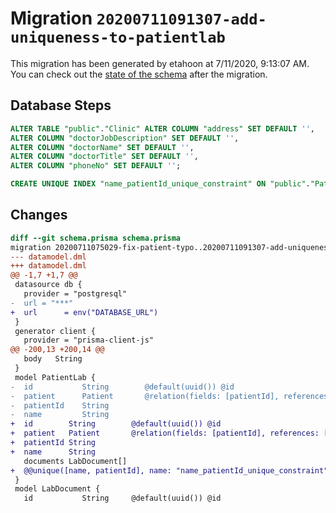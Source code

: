# Migration `20200711091307-add-uniqueness-to-patientlab`

This migration has been generated by etahoon at 7/11/2020, 9:13:07 AM.
You can check out the [state of the schema](./schema.prisma) after the migration.

## Database Steps

```sql
ALTER TABLE "public"."Clinic" ALTER COLUMN "address" SET DEFAULT '',
ALTER COLUMN "doctorJobDescription" SET DEFAULT '',
ALTER COLUMN "doctorName" SET DEFAULT '',
ALTER COLUMN "doctorTitle" SET DEFAULT '',
ALTER COLUMN "phoneNo" SET DEFAULT '';

CREATE UNIQUE INDEX "name_patientId_unique_constraint" ON "public"."PatientLab"("name","patientId")
```

## Changes

```diff
diff --git schema.prisma schema.prisma
migration 20200711075029-fix-patient-typo..20200711091307-add-uniqueness-to-patientlab
--- datamodel.dml
+++ datamodel.dml
@@ -1,7 +1,7 @@
 datasource db {
   provider = "postgresql"
-  url = "***"
+  url      = env("DATABASE_URL")
 }
 generator client {
   provider = "prisma-client-js"
@@ -200,13 +200,14 @@
   body   String
 }
 model PatientLab {
-  id           String        @default(uuid()) @id
-  patient      Patient       @relation(fields: [patientId], references: [id])
-  patientId    String
-  name         String
+  id        String        @default(uuid()) @id
+  patient   Patient       @relation(fields: [patientId], references: [id])
+  patientId String
+  name      String
   documents LabDocument[]
+  @@unique([name, patientId], name: "name_patientId_unique_constraint")
 }
 model LabDocument {
   id           String     @default(uuid()) @id
```


